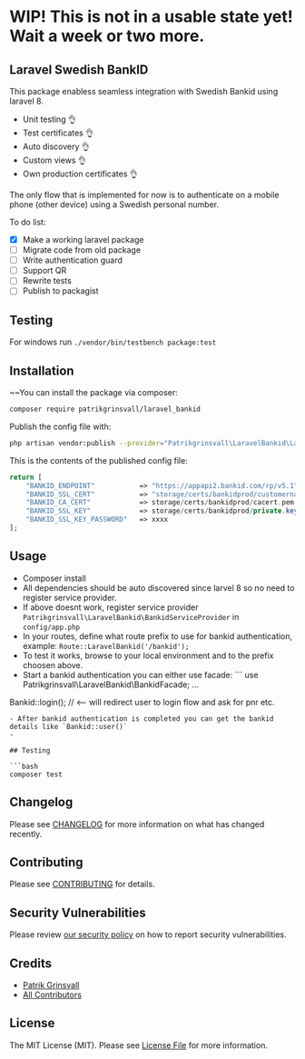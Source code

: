 # WIP! This is not in a usable state yet! Wait a week or two more.

## Laravel Swedish BankID 
 This package enabless seamless integration with Swedish Bankid using laravel 8.
 - Unit testing 👌
 - Test certificates 👌
 - Auto discovery 👌
 - Custom views 👌
 - Own production certificates 👌
 
 The only flow that is implemented for now is to authenticate on a mobile phone (other device) using a Swedish personal number.
 

To do list:
- [x]  Make a working laravel package
- [ ]  Migrate code from old package
- [ ]  Write authentication guard
- [ ]  Support QR
- [ ]  Rewrite tests
- [ ]  Publish to packagist

## Testing
For windows run `./vendor/bin/testbench package:test`


## Installation

~~You can install the package via composer:

```bash
composer require patrikgrinsvall/laravel_bankid
```

Publish the config file with:
```bash
php artisan vendor:publish --provider="Patrikgrinsvall\LaravelBankid\LaravelBankidServiceProvider" --tag="laravel_bankid-config"
```

This is the contents of the published config file:

```php
return [
    "BANKID_ENDPOINT"           => "https://appapi2.bankid.com/rp/v5.1",
    "BANKID_SSL_CERT"           => "storage/certs/bankidprod/customername.crt.pem"
    "BANKID_CA_CERT"            => storage/certs/bankidprod/cacert.pem
    "BANKID_SSL_KEY"            => storage/certs/bankidprod/private.key.pem
    "BANKID_SSL_KEY_PASSWORD"   => xxxx
];
```

## Usage
- Composer install
- All dependencies should be auto discovered since larvel 8 so no need to register service provider. 
- If above doesnt work, register service provider `Patrikgrinsvall\LaravelBankid\BankidServiceProvider` in `config/app.php`
- In your routes, define what route prefix to use for bankid authentication, example: 
  `Route::LaravelBankid('/bankid');` 
- To test it works, browse to your local environment and to the prefix choosen above.
- Start a bankid authentication you can either use facade: ```
use Patrikgrinsvall\LaravelBankid\BankidFacade;
...

Bankid::login(); // <-- will redirect user to login flow and ask for pnr etc.
```
- After bankid authentication is completed you can get the bankid details like `Bankid::user()`
- 

## Testing

```bash
composer test
```

## Changelog

Please see [CHANGELOG](CHANGELOG.md) for more information on what has changed recently.

## Contributing

Please see [CONTRIBUTING](.github/CONTRIBUTING.md) for details.

## Security Vulnerabilities

Please review [our security policy](../../security/policy) on how to report security vulnerabilities.

## Credits

- [Patrik Grinsvall](https://github.com/patrikgrinsvall)
- [All Contributors](../../contributors)

## License

The MIT License (MIT). Please see [License File](LICENSE.md) for more information.
